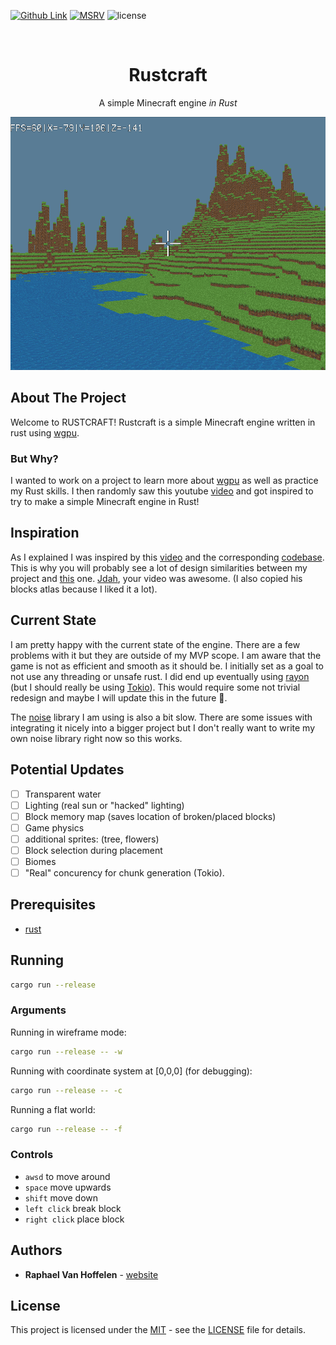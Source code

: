 [![Github Link][github badge]][github link]
[![MSRV][rust 1.51.0+ badge]][rust 1.51.0+ link]
![license]

<br />
<h1 align="center">Rustcraft</h1>
  <p align="center">
    A simple Minecraft engine <i>in Rust</i>
  </p>
  <p align="center">
      <img src="photos/world_example1.png" alt="Logo" >
  </p>
</p>

## About The Project
Welcome to RUSTCRAFT!
Rustcraft is a simple Minecraft engine written in rust using [wgpu](https://github.com/gfx-rs/wgpu-rs).

### But Why?

I wanted to work on a project to learn more about [wgpu](https://github.com/gfx-rs/wgpu-rs) as well as practice my Rust skills. I then randomly saw this youtube [video](https://youtu.be/4O0_-1NaWnY) and got inspired to try to make a simple Minecraft engine in Rust!

## Inspiration

As I explained I was inspired by this [video](https://youtu.be/4O0_-1NaWnY) and the corresponding [codebase](https://github.com/jdah/minecraft-weekend). This is why you will probably see a lot of design similarities between my project and [this](https://github.com/jdah/minecraft-weekend) one. [Jdah](https://github.com/jdah), your video was awesome. (I also copied his blocks atlas because I liked it a lot).

## Current State

I am pretty happy with the current state of the engine. There are a few problems with it but they are outside of my MVP scope. I am aware that the game is not as efficient and smooth as it should be. I initially set as a goal to not use any threading or unsafe rust. I did end up eventually using [rayon](https://github.com/rayon-rs/rayon) (but I should really be using [Tokio](https://github.com/tokio-rs/tokio)). This would require some not trivial redesign and maybe I will update this in the future 🤷.

The [noise](https://github.com/razaekel/noise-rs) library I am using is also a bit slow. There are some issues with integrating it nicely into a bigger project but I don't really want to write my own noise library right now so this works.

## Potential Updates

- [ ] Transparent water
- [ ] Lighting (real sun or "hacked" lighting)
- [ ] Block memory map (saves location of broken/placed blocks)
- [ ] Game physics
- [ ] additional sprites: (tree, flowers)
- [ ] Block selection during placement
- [ ] Biomes
- [ ] "Real" concurency for chunk generation (Tokio).

## Prerequisites

- [rust](https://www.rust-lang.org/learn/get-started)

## Running

```bash
cargo run --release
```

### Arguments

Running in wireframe mode:

```bash
cargo run --release -- -w
```

Running with coordinate system at [0,0,0] (for debugging):

```bash
cargo run --release -- -c
```

Running a flat world:

```bash
cargo run --release -- -f
```

### Controls

- `awsd` to move around
- `space` move upwards
- `shift` move down
- `left click` break block
- `right click` place block

## Authors

- **Raphael Van Hoffelen** - [website](www.raphaelvanhoffelen.com)

## License

This project is licensed under the [MIT](LICENSE) - see the [LICENSE](LICENSE) file for
details.

[github badge]: https://img.shields.io/badge/github-dskart/rustcraft-8da0cb?style=flat&logo=github
[github link]: https://github.com/dskart/rustcraft
[rust 1.51.0+ badge]: https://img.shields.io/badge/rust-1.51.0+-93450a.svg?style=flat&logo=rust
[rust 1.51.0+ link]: https://blog.rust-lang.org/2021/03/25/Rust-1.51.0.html
[license]: https://img.shields.io/github/license/dskart/rustcraft?style=flat 